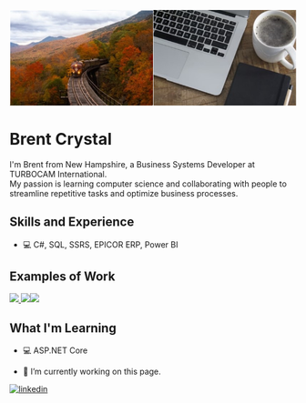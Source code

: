 ![](GitHubProfile.png)
# Brent Crystal
I'm Brent from New Hampshire, a Business Systems Developer at TURBOCAM International.  
My passion is learning computer science and collaborating with people to streamline repetitive tasks and optimize business processes.

## Skills and Experience
* 💻 C#, SQL, SSRS, EPICOR ERP, Power BI

## Examples of Work
<a href="https://github.com/BrentCrystal/PerformanceEvaluationDemo.git">
<img src = "https://media1.giphy.com/media/jTfJSeTkaBW5erPRDI/200w.webp?cid=ecf05e47hx57ovmu5oclknyn5c85id72qukds8fgbadqzmon&rid=200w.webp&ct=g" width= "256" />
</a><a href="https://github.com/BrentCrystal/SQLDbDemo.git"><img src ="https://media0.giphy.com/media/0HDbAWn1p30ZVhMlFe/200w.webp?cid=ecf05e471tcrfn9ekpcctp9h3aqj9gmmzq5mamcxlwcp246m&rid=200w.webp&ct=g" width= "256"/></a><a href="https://github.com/BrentCrystal/FizzBuzz.git"><img src ="https://media3.giphy.com/media/3o6Zt7yXxGpZSY6mgU/200w.webp?cid=ecf05e4736yd6y666voeufr3ire71nmwab34h8naor2yp2mz&rid=200w.webp&ct=g" width= "256"/></a>


## What I'm Learning
* 💻 ASP.NET Core

- 🔭 I’m currently working on this page. 


[<img src='https://cdn.jsdelivr.net/npm/simple-icons@3.0.1/icons/linkedin.svg' alt='linkedin' height='40'>](https://www.linkedin.com/in/brent-crystal-2gb3tg317/)  

